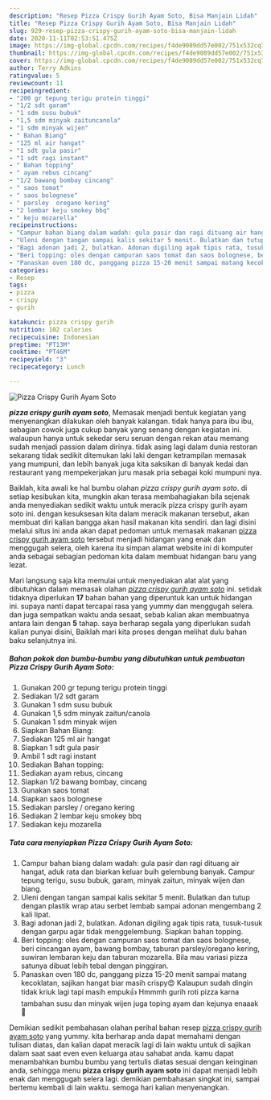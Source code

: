 ```yaml
---
description: "Resep Pizza Crispy Gurih Ayam Soto, Bisa Manjain Lidah"
title: "Resep Pizza Crispy Gurih Ayam Soto, Bisa Manjain Lidah"
slug: 929-resep-pizza-crispy-gurih-ayam-soto-bisa-manjain-lidah
date: 2020-11-11T02:53:51.475Z
image: https://img-global.cpcdn.com/recipes/f4de9089dd57e002/751x532cq70/pizza-crispy-gurih-ayam-soto-foto-resep-utama.jpg
thumbnail: https://img-global.cpcdn.com/recipes/f4de9089dd57e002/751x532cq70/pizza-crispy-gurih-ayam-soto-foto-resep-utama.jpg
cover: https://img-global.cpcdn.com/recipes/f4de9089dd57e002/751x532cq70/pizza-crispy-gurih-ayam-soto-foto-resep-utama.jpg
author: Terry Adkins
ratingvalue: 5
reviewcount: 11
recipeingredient:
- "200 gr tepung terigu protein tinggi"
- "1/2 sdt garam"
- "1 sdm susu bubuk"
- "1,5 sdm minyak zaituncanola"
- "1 sdm minyak wijen"
- " Bahan Biang"
- "125 ml air hangat"
- "1 sdt gula pasir"
- "1 sdt ragi instant"
- " Bahan topping"
- " ayam rebus cincang"
- "1/2 bawang bombay cincang"
- " saos tomat"
- " saos bolognese"
- " parsley  oregano kering"
- "2 lembar keju smokey bbq"
- " keju mozarella"
recipeinstructions:
- "Campur bahan biang dalam wadah: gula pasir dan ragi dituang air hangat, aduk rata dan biarkan keluar buih gelembung banyak. Campur tepung terigu, susu bubuk, garam, minyak zaitun, minyak wijen dan biang."
- "Uleni dengan tangan sampai kalis sekitar 5 menit. Bulatkan dan tutup dengan plastik wrap atau serbet lembab sampai adonan mengembang 2 kali lipat."
- "Bagi adonan jadi 2, bulatkan. Adonan digiling agak tipis rata, tusuk-tusuk dengan garpu agar tidak menggelembung. Siapkan bahan topping."
- "Beri topping: oles dengan campuran saos tomat dan saos bolognese, beri cincangan ayam, bawang bombay, taburan parsley/oregano kering, suwiran lembaran keju dan taburan mozarella. Bila mau variasi pizza satunya dibuat lebih tebal dengan pinggiran."
- "Panaskan oven 180 dc, panggang pizza 15-20 menit sampai matang kecoklatan, sajikan hangat biar masih crispy😍 Kalaupun sudah dingin tidak kriuk lagi tapi masih empuk👍 Hmmmh gurih roti pizza karna tambahan susu dan minyak wijen juga toping ayam dan kejunya enaaak🥰"
categories:
- Resep
tags:
- pizza
- crispy
- gurih

katakunci: pizza crispy gurih 
nutrition: 102 calories
recipecuisine: Indonesian
preptime: "PT13M"
cooktime: "PT46M"
recipeyield: "3"
recipecategory: Lunch

---
```



![Pizza Crispy Gurih Ayam Soto](https://img-global.cpcdn.com/recipes/f4de9089dd57e002/751x532cq70/pizza-crispy-gurih-ayam-soto-foto-resep-utama.jpg)

<b><i>pizza crispy gurih ayam soto</i></b>, Memasak menjadi bentuk kegiatan yang menyenangkan dilakukan oleh banyak kalangan. tidak hanya para ibu ibu, sebagian cowok juga cukup banyak yang senang dengan kegiatan ini. walaupun hanya untuk sekedar seru seruan dengan rekan atau memang sudah menjadi passion dalam dirinya. tidak asing lagi dalam dunia restoran sekarang tidak sedikit ditemukan laki laki dengan ketrampilan memasak yang mumpuni, dan lebih banyak juga kita saksikan di banyak kedai dan restaurant yang mempekerjakan juru masak pria sebagai koki mumpuni nya.



Baiklah, kita awali ke hal bumbu olahan <i>pizza crispy gurih ayam soto</i>. di setiap kesibukan kita, mungkin akan terasa membahagiakan bila sejenak anda menyediakan sedikit waktu untuk meracik pizza crispy gurih ayam soto ini. dengan kesuksesan kita dalam meracik makanan tersebut, akan membuat diri kalian bangga akan hasil makanan kita sendiri. dan lagi disini melalui situs ini anda akan dapat pedoman untuk memasak makanan <u>pizza crispy gurih ayam soto</u> tersebut menjadi hidangan yang enak dan menggugah selera, oleh karena itu simpan alamat website ini di komputer anda sebagai sebagian pedoman kita dalam membuat hidangan baru yang lezat.


Mari langsung saja kita memulai untuk menyediakan alat alat yang dibutuhkan dalam memasak olahan <u><i>pizza crispy gurih ayam soto</i></u> ini. setidak tidaknya diperlukan <b>17</b> bahan bahan yang diperuntuk kan untuk hidangan ini. supaya nanti dapat tercapai rasa yang yummy dan menggugah selera. dan juga sempatkan waktu anda sesaat, sebab kalian akan membuatnya antara lain dengan <b>5</b> tahap. saya berharap segala yang diperlukan sudah kalian punyai disini, Baiklah mari kita proses dengan melihat dulu bahan baku selanjutnya ini.

<!--inarticleads1-->

##### Bahan pokok dan bumbu-bumbu yang dibutuhkan untuk pembuatan Pizza Crispy Gurih Ayam Soto:

1. Gunakan 200 gr tepung terigu protein tinggi
1. Sediakan 1/2 sdt garam
1. Gunakan 1 sdm susu bubuk
1. Gunakan 1,5 sdm minyak zaitun/canola
1. Gunakan 1 sdm minyak wijen
1. Siapkan  Bahan Biang:
1. Sediakan 125 ml air hangat
1. Siapkan 1 sdt gula pasir
1. Ambil 1 sdt ragi instant
1. Sediakan  Bahan topping:
1. Sediakan  ayam rebus, cincang
1. Siapkan 1/2 bawang bombay, cincang
1. Gunakan  saos tomat
1. Siapkan  saos bolognese
1. Sediakan  parsley / oregano kering
1. Sediakan 2 lembar keju smokey bbq
1. Sediakan  keju mozarella




<!--inarticleads2-->

##### Tata cara menyiapkan Pizza Crispy Gurih Ayam Soto:

1. Campur bahan biang dalam wadah: gula pasir dan ragi dituang air hangat, aduk rata dan biarkan keluar buih gelembung banyak. Campur tepung terigu, susu bubuk, garam, minyak zaitun, minyak wijen dan biang.
1. Uleni dengan tangan sampai kalis sekitar 5 menit. Bulatkan dan tutup dengan plastik wrap atau serbet lembab sampai adonan mengembang 2 kali lipat.
1. Bagi adonan jadi 2, bulatkan. Adonan digiling agak tipis rata, tusuk-tusuk dengan garpu agar tidak menggelembung. Siapkan bahan topping.
1. Beri topping: oles dengan campuran saos tomat dan saos bolognese, beri cincangan ayam, bawang bombay, taburan parsley/oregano kering, suwiran lembaran keju dan taburan mozarella. Bila mau variasi pizza satunya dibuat lebih tebal dengan pinggiran.
1. Panaskan oven 180 dc, panggang pizza 15-20 menit sampai matang kecoklatan, sajikan hangat biar masih crispy😍 Kalaupun sudah dingin tidak kriuk lagi tapi masih empuk👍 Hmmmh gurih roti pizza karna tambahan susu dan minyak wijen juga toping ayam dan kejunya enaaak🥰




Demikian sedikit pembahasan olahan perihal bahan resep <u>pizza crispy gurih ayam soto</u> yang yummy. kita berharap anda dapat memahami dengan tulisan diatas, dan kalian dapat meracik lagi di lain waktu untuk di sajikan dalam saat saat even even keluarga atau sahabat anda. kamu dapat menambahkan bumbu bumbu yang tertulis diatas sesuai dengan keinginan anda, sehingga menu <b>pizza crispy gurih ayam soto</b> ini dapat menjadi lebih enak dan menggugah selera lagi. demikian pembahasan singkat ini, sampai bertemu kembali di lain waktu. semoga hari kalian menyenangkan.
